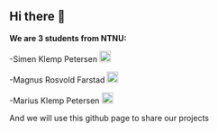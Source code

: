 ## Hi there 👋

**We are 3 students from NTNU:**

-Simen Klemp Petersen <a href="https://github.com/SimenKlemp">
    <img src="https://cdn3.iconfinder.com/data/icons/inficons/512/github.png" width="20" height="20"/>
  </a>

-Magnus Rosvold Farstad <a href="https://github.com/Magnus-Farstad">
    <img src="https://cdn3.iconfinder.com/data/icons/inficons/512/github.png" width="20" height="20"/>
  </a>

-Marius Klemp Petersen <a href="https://github.com/mariusklemp">
    <img src="https://cdn3.iconfinder.com/data/icons/inficons/512/github.png" width="20" height="20"/>
  </a>

And we will use this github page to share our projects
